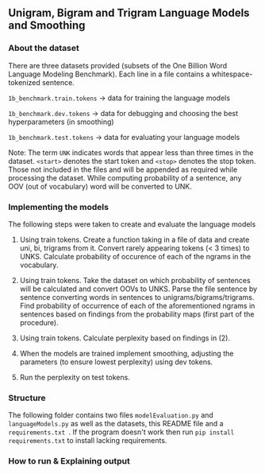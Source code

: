 ## Unigram, Bigram and Trigram Language Models and Smoothing

### About the dataset 
There are three datasets provided (subsets of the One Billion Word Language Modeling Benchmark). 
Each line in a file contains a whitespace-tokenized sentence.

`1b_benchmark.train.tokens` -> data for training the language models

`1b_benchmark.dev.tokens` -> data for debugging and choosing the best hyperparameters (in smoothing)

`1b_benchmark.test.tokens` -> data for evaluating your language models

Note: The term `UNK` indicates words that appear less than three times in the dataset.
 `<start>` denotes the start token and `<stop>` denotes the stop token. 
 Those not included in the files and will be appended as required while processing the dataset.
 While computing probability of a sentence, any OOV (out of vocabulary) word will be converted to UNK.
 
 ### Implementing the models
The following steps were taken to create and evaluate the language models
 
1) Using train tokens. Create a function taking in a file of data and create uni, bi, trigrams from it. 
 Convert rarely appearing tokens (< 3 times) to UNKS. Calculate probability of occurence of each of the ngrams in the vocabulary. 

2) Using train tokens. Take the dataset on which probability of sentences will be calculated and convert OOVs to UNKS.
Parse the file sentence by sentence converting words in sentences to unigrams/bigrams/trigrams. Find probability of occurrence of each of the aforementioned ngrams in sentences based on findings from the probability maps (first part of the procedure). 

3) Using train tokens. Calculate perplexity based on findings in (2). 

4) When the models are trained implement smoothing, 
adjusting the parameters (to ensure lowest perplexity) using dev tokens. 

5) Run the perplexity on test tokens. 

### Structure 
The following folder contains two files `modelEvaluation.py` and `languageModels.py`
as well as the datasets, this README file and a `requirements.txt `. 
If the program doesn't work then run `pip install requirements.txt` to install lacking requirements.

### How to run & Explaining output 

